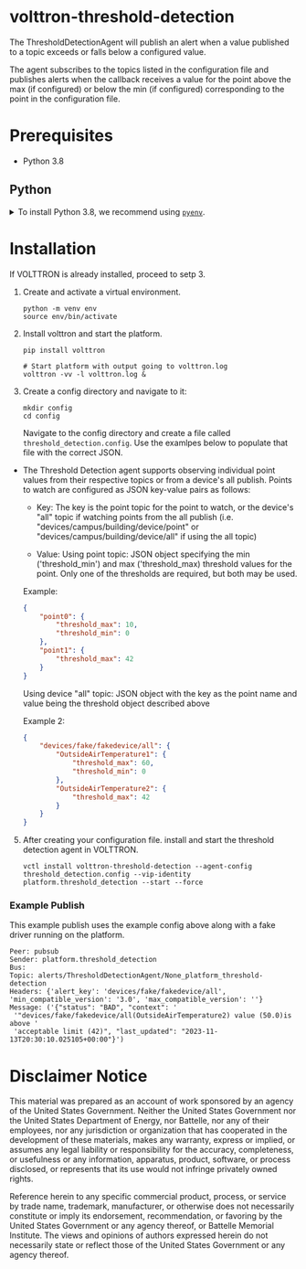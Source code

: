 # volttron-threshold-detection
The ThresholdDetectionAgent will publish an alert when a value published to a topic exceeds or falls below a configured
value.

The agent subscribes to the topics listed in the configuration file and publishes alerts when the callback receives a
value for the point above the max (if configured) or below the min (if configured) corresponding to the point in the
configuration file.
# Prerequisites

* Python 3.8

## Python

<details>
<summary>To install Python 3.8, we recommend using <a href="https://github.com/pyenv/pyenv"><code>pyenv</code></a>.</summary>

```bash
# install pyenv
git clone https://github.com/pyenv/pyenv ~/.pyenv

# setup pyenv (you should also put these three lines in .bashrc or similar)
export PATH="${HOME}/.pyenv/bin:${PATH}"
export PYENV_ROOT="${HOME}/.pyenv"
eval "$(pyenv init -)"

# install Python 3.8
pyenv install 3.8.10

# make it available globally
pyenv global system 3.8.10
```
</details>

# Installation
If VOLTTRON is already installed, proceed to setp 3.

1. Create and activate a virtual environment.

    ```shell
    python -m venv env
    source env/bin/activate
    ```
2. Install volttron and start the platform.

    ```shell
    pip install volttron

    # Start platform with output going to volttron.log
    volttron -vv -l volttron.log &
    ```

1. Create a config directory and navigate to it:

    ```shell
    mkdir config
    cd config
    ```
    Navigate to the config directory and create a file called `threshold_detection.config`. Use the examlpes below to populate that file with the correct JSON.
* The Threshold Detection agent supports observing individual point values from their respective topics or from a device's
    all publish.  Points to watch are configured as JSON key-value pairs as follows:

    * Key:  The key is the point topic for the point to watch, or the device's "all" topic if watching points from the all
    publish (i.e. "devices/campus/building/device/point" or "devices/campus/building/device/all" if using the all topic)

    * Value:  Using point topic: JSON object specifying the min ('threshold_min') and max ('threshold_max) threshold values
    for the point.  Only one of the thresholds are required, but both may be used.

    Example:

    ```json
    {
        "point0": {
            "threshold_max": 10,
            "threshold_min": 0
        },
        "point1": {
            "threshold_max": 42
        }
    }
    ```

    Using device "all" topic:  JSON object with the key as the point name and value being the threshold object described
    above

    Example 2:

    ```json
    {
        "devices/fake/fakedevice/all": {
            "OutsideAirTemperature1": {
                "threshold_max": 60,
                "threshold_min": 0
            },
            "OutsideAirTemperature2": {
                "threshold_max": 42
            }
        }
    }
    ```
5. After creating your configuration file. install and start the threshold detection agent in VOLTTRON.

    ```shell
    vctl install volttron-threshold-detection --agent-config threshold_detection.config --vip-identity platform.threshold_detection --start --force
    ```

### Example Publish

This example publish uses the example config above along with a fake driver running on the platform.

```
Peer: pubsub
Sender: platform.threshold_detection
Bus:
Topic: alerts/ThresholdDetectionAgent/None_platform_threshold-detection
Headers: {'alert_key': 'devices/fake/fakedevice/all', 'min_compatible_version': '3.0', 'max_compatible_version': ''}
Message: ('{"status": "BAD", "context": '
 '"devices/fake/fakedevice/all(OutsideAirTemperature2) value (50.0)is above '
 'acceptable limit (42)", "last_updated": "2023-11-13T20:30:10.025105+00:00"}')
```
# Disclaimer Notice

This material was prepared as an account of work sponsored by an agency of the
United States Government.  Neither the United States Government nor the United
States Department of Energy, nor Battelle, nor any of their employees, nor any
jurisdiction or organization that has cooperated in the development of these
materials, makes any warranty, express or implied, or assumes any legal
liability or responsibility for the accuracy, completeness, or usefulness or any
information, apparatus, product, software, or process disclosed, or represents
that its use would not infringe privately owned rights.

Reference herein to any specific commercial product, process, or service by
trade name, trademark, manufacturer, or otherwise does not necessarily
constitute or imply its endorsement, recommendation, or favoring by the United
States Government or any agency thereof, or Battelle Memorial Institute. The
views and opinions of authors expressed herein do not necessarily state or
reflect those of the United States Government or any agency thereof.
